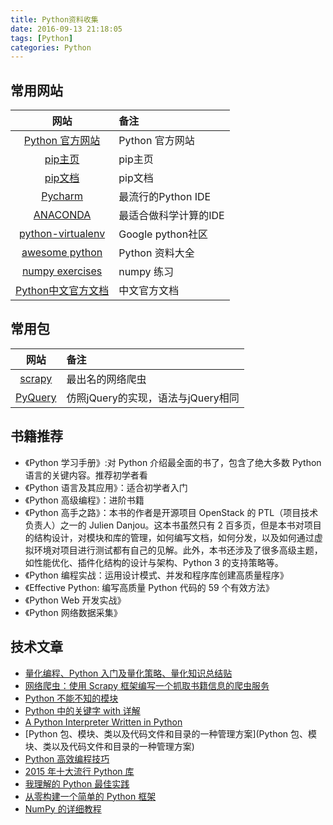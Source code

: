 ```yaml
---
title: Python资料收集
date: 2016-09-13 21:18:05
tags: [Python]
categories: Python
---
```

## 常用网站
|网站|备注|
|:--:|:---|
|[Python 官方网站](https://www.python.org/)|Python 官方网站|
|[pip主页](https://pypi.python.org/pypi/pip)|pip主页|
|[pip文档](http://pip.readthedocs.io/en/stable/)|pip文档|
|[Pycharm](https://www.jetbrains.com/pycharm/)|最流行的Python IDE|
|[ANACONDA](https://www.continuum.io/downloads)|最适合做科学计算的IDE|
|[python-virtualenv](https://groups.google.com/forum/#!forum/python-virtualenv)|Google python社区|
|[awesome python](http://awesome-python.com/)|Python 资料大全|
|[numpy exercises](https://github.com/rougier/numpy-100)|numpy 练习|
|[Python中文官方文档](http://python.usyiyi.cn/)|中文官方文档|

## 常用包
|网站|备注|
|:--:|:---|
|[scrapy](https://scrapy.org/)|最出名的网络爬虫|
|[PyQuery](https://github.com/gawel/pyquery)|仿照jQuery的实现，语法与jQuery相同|

## 书籍推荐
* 《Python 学习手册》:对 Python 介绍最全面的书了，包含了绝大多数 Python 语言的关键内容。推荐初学者看
* 《Python 语言及其应用》：适合初学者入门
* 《Python 高级编程》：进阶书籍
* 《Python 高手之路》：本书的作者是开源项目 OpenStack 的 PTL（项目技术负责人）之一的 Julien Danjou。这本书虽然只有 2 百多页，但是本书对项目的结构设计，对模块和库的管理，如何编写文档，如何分发，以及如何通过虚拟环境对项目进行测试都有自己的见解。此外，本书还涉及了很多高级主题，如性能优化、插件化结构的设计与架构、Python 3 的支持策略等。
* 《Python 编程实战：运用设计模式、并发和程序库创建高质量程序》
* 《Effective Python: 编写高质量 Python 代码的 59 个有效方法》
* 《Python Web 开发实战》
* 《Python 网络数据采集》

## 技术文章
* [量化编程、Python 入门及量化策略、量化知识总结贴](https://xueqiu.com/7381621247/64925383?hmsr=toutiao.io&utm_medium=toutiao.io&utm_source=toutiao.io)
* [网络爬虫：使用 Scrapy 框架编写一个抓取书籍信息的爬虫服务](http://python.jobbole.com/86296/)
* [Python 不能不知的模块](http://python.jobbole.com/86332/)
* [Python 中的关键字 with 详解](https://yuez.me/python-zhong-de-guan-jian-zi-with-xiang-jie/?hmsr=toutiao.io&utm_medium=toutiao.io&utm_source=toutiao.io)
* [A Python Interpreter Written in Python](http://qingyunha.github.io/taotao/)
* [Python 包、模块、类以及代码文件和目录的一种管理方案](Python 包、模块、类以及代码文件和目录的一种管理方案)
* [Python 高效编程技巧](http://blogread.cn/it/article/6159?f=wb)
* [2015 年十大流行 Python 库](http://www.imooc.com/article/3831)
* [我理解的 Python 最佳实践](http://www.imooc.com/article/2994)
* [从零构建一个简单的 Python 框架](https://linux.cn/article-7765-1.html?utm_source=weibo&utm_medium=weibo)
* [NumPy 的详细教程](http://www.tuicool.com/articles/r2yyei)